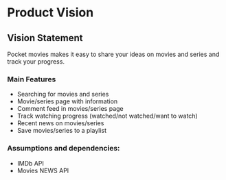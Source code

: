 # Product Vision

## Vision Statement
Pocket movies makes it easy to share your ideas on movies and series and track your progress.

### Main Features
- Searching for movies and series
- Movie/series page with information
- Comment feed in movies/series page
- Track watching progress (watched/not watched/want to watch)
- Recent news on movies/series
- Save movies/series to a playlist


### Assumptions and dependencies:
- IMDb API
- Movies NEWS API
